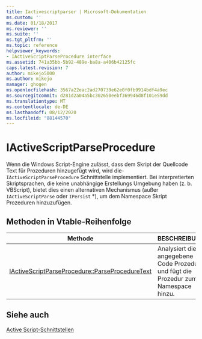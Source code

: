 ```yaml
---
title: Iactivescriptparser | Microsoft-Dokumentation
ms.custom: ''
ms.date: 01/18/2017
ms.reviewer: ''
ms.suite: ''
ms.tgt_pltfrm: ''
ms.topic: reference
helpviewer_keywords:
- IActiveScriptParseProcedure interface
ms.assetid: 741a35bb-5b92-489e-ba8a-a406b42125fc
caps.latest.revision: 7
author: mikejo5000
ms.author: mikejo
manager: ghogen
ms.openlocfilehash: 3567a22eac2ad270739e62e0f0fb9914bdf4a9ec
ms.sourcegitcommit: d281d2a04a5bc302650eebf369946d8f101e59dd
ms.translationtype: MT
ms.contentlocale: de-DE
ms.lasthandoff: 08/12/2020
ms.locfileid: "88144570"
---
```

# <a name="iactivescriptparseprocedure"></a>IActiveScriptParseProcedure
Wenn die Windows Script-Engine zulässt, dass dem Skript der Quellcode Text für Prozeduren hinzugefügt wird, wird die- `IActiveScriptParseProcedure` Schnittstelle implementiert. Bei interpretierten Skriptsprachen, die keine unabhängige Erstellungs Umgebung haben (z. b. VBScript), bietet dies einen alternativen Mechanismus (außer `IActiveScriptParse` oder `IPersist` *), um dem Namespace Skript Prozeduren hinzuzufügen.  
  
## <a name="methods-in-vtable-order"></a>Methoden in Vtable-Reihenfolge  
  
|Methode|BESCHREIBUNG|
|-|-|
|[IActiveScriptParseProcedure::ParseProcedureText](../../winscript/reference/iactivescriptparseprocedure-parseproceduretext.md)|Analysiert die angegebene Code Prozedur und fügt die Prozedur zum-Namespace hinzu.|  
  
## <a name="see-also"></a>Siehe auch  
 [Active Script-Schnittstellen](../../winscript/reference/active-script-interfaces.md)